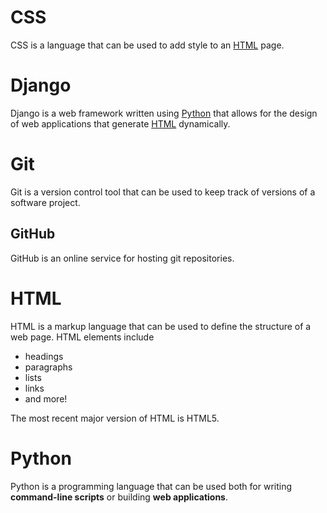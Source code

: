# CSS

CSS is a language that can be used to add style to an [HTML](/wiki/HTML) page.

# Django

Django is a web framework written using [Python](/wiki/Python) that allows for the design of web applications that generate [HTML](/wiki/HTML) dynamically.

# Git

Git is a version control tool that can be used to keep track of versions of a software project.

## GitHub

GitHub is an online service for hosting git repositories.

# HTML

HTML is a markup language that can be used to define the structure of a web page. HTML elements include

* headings
* paragraphs
* lists
* links
* and more!

The most recent major version of HTML is HTML5.

# Python

Python is a programming language that can be used both for writing **command-line scripts** or building **web applications**.